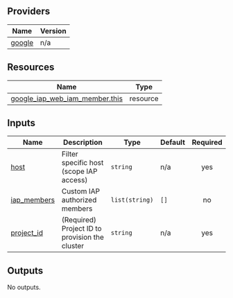 <!-- BEGIN_AUTOMATED_TF_DOCS_BLOCK -->
## Providers

| Name | Version |
|------|---------|
| <a name="provider_google"></a> [google](#provider\_google) | n/a |

## Resources

| Name | Type |
|------|------|
| [google_iap_web_iam_member.this](https://registry.terraform.io/providers/hashicorp/google/latest/docs/resources/iap_web_iam_member) | resource |

## Inputs

| Name | Description | Type | Default | Required |
|------|-------------|------|---------|:--------:|
| <a name="input_host"></a> [host](#input\_host) | Filter specific host (scope IAP access) | `string` | n/a | yes |
| <a name="input_iap_members"></a> [iap\_members](#input\_iap\_members) | Custom IAP authorized members | `list(string)` | `[]` | no |
| <a name="input_project_id"></a> [project\_id](#input\_project\_id) | (Required) Project ID to provision the cluster | `string` | n/a | yes |

## Outputs

No outputs.
<!-- END_AUTOMATED_TF_DOCS_BLOCK -->